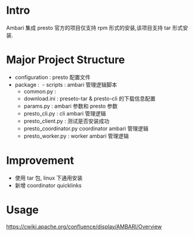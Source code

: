 # Intro
Ambari 集成 presto
官方的项目仅支持 rpm 形式的安装,该项目支持 tar 形式安装.
# Major Project Structure
- configuration : presto 配置文件
- package : 
  - scripts :  ambari 管理逻辑脚本
    - common.py : 
    - download.ini : preseto-tar & presto-cli 的下载信息配置
    - params.py :  ambari 参数和 presto 参数
    - presto_cli.py : cli ambari 管理逻辑
    - presto_client.py : 测试是否安装成功
    - presto_coordinator.py coordinator ambari 管理逻辑
    - presto_worker.py : worker ambari 管理逻辑
# Improvement
- 使用 tar 包, linux 下通用安装
- 新增 coordinator quicklinks
# Usage
https://cwiki.apache.org/confluence/display/AMBARI/Overview
